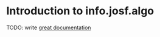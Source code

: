 # Introduction to info.josf.algo

TODO: write [great documentation](http://jacobian.org/writing/great-documentation/what-to-write/)
